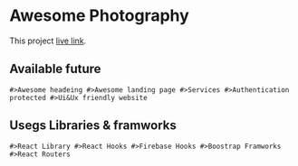 # Awesome Photography

This project  [live link]( https://awesome-photography-e3387.web.app).

## Available future
``
#>Awesome headeing
#>Awesome landing page
#>Services
#>Authentication protected
#>Ui&Ux friendly website
``
## Usegs Libraries & framworks
``
#>React Library
#>React Hooks
#>Firebase Hooks
#>Boostrap Framworks
#>React Routers
``
